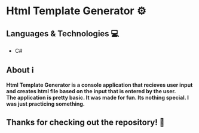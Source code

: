 # Html Template Generator ⚙️ 

## Languages & Technologies 💻
- C#

## About ℹ️
<strong>
Html Template Generator is a console application that recieves user input and creates html file based on the input that is entered by the user.
<br />
The application is pretty basic. It was made for fun. Its nothing special. I was just practicing something.
</strong>

<br />

## Thanks for checking out the repository! 💚
